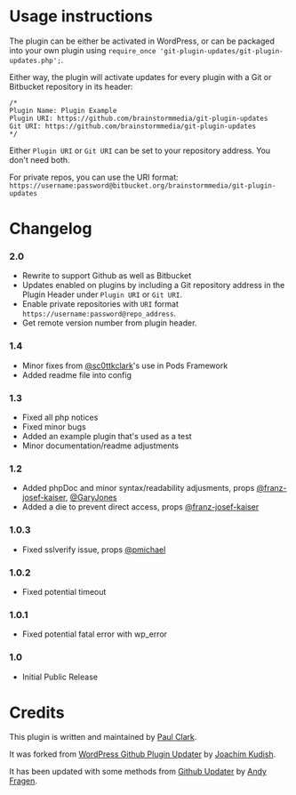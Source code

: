 # Usage instructions

The plugin can be either be activated in WordPress, or can be packaged into your own plugin using `require_once 'git-plugin-updates/git-plugin-updates.php';`.

Either way, the plugin will activate updates for every plugin with a Git or Bitbucket repository in its header:

	/*
	Plugin Name: Plugin Example
	Plugin URI: https://github.com/brainstormmedia/git-plugin-updates
	Git URI: https://github.com/brainstormmedia/git-plugin-updates
	*/

Either `Plugin URI` or `Git URI` can be set to your repository address. You don't need both.

For private repos, you can use the URI format:
`https://username:password@bitbucket.org/brainstormmedia/git-plugin-updates`

# Changelog

### 2.0
* Rewrite to support Github as well as Bitbucket
* Updates enabled on plugins by including a Git repository address in the Plugin Header under `Plugin URI` or `Git URI`.
* Enable private repositories with `URI` format `https://username:password@repo_address`.
* Get remote version number from plugin header.

### 1.4
* Minor fixes from [@sc0ttkclark](https://github.com/sc0ttkclark)'s use in Pods Framework
* Added readme file into config

### 1.3
* Fixed all php notices
* Fixed minor bugs
* Added an example plugin that's used as a test
* Minor documentation/readme adjustments

### 1.2
* Added phpDoc and minor syntax/readability adjusments, props [@franz-josef-kaiser](https://github.com/franz-josef-kaiser), [@GaryJones](https://github.com/GaryJones)
* Added a die to prevent direct access, props [@franz-josef-kaiser](https://github.com/franz-josef-kaiser)

### 1.0.3
* Fixed sslverify issue, props [@pmichael](https://github.com/pmichael)

### 1.0.2
* Fixed potential timeout

### 1.0.1
* Fixed potential fatal error with wp_error

### 1.0
* Initial Public Release

# Credits

This plugin is written and maintained by [Paul Clark](http://pdclark.com "pdclark").

It was forked from [WordPress Github Plugin Updater](https://github.com/jkudish/WordPress-GitHub-Plugin-Updater) by [Joachim Kudish](http://jkudish.com "Joachim Kudish").

It has been updated with some methods from [Github Updater](https://github.com/afragen/github-updater) by [Andy Fragen](https://github.com/afragen "Andy Fragen, Codepress").